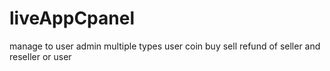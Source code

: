 # liveAppCpanel
manage to user admin multiple types user coin buy sell refund of seller and reseller or user
